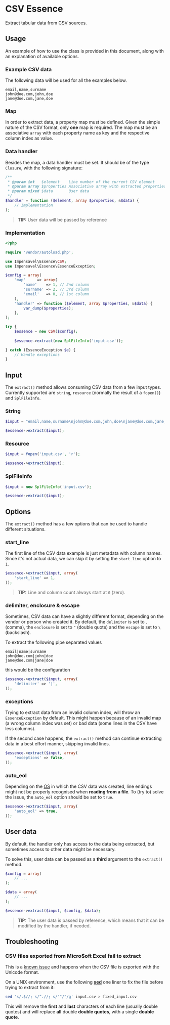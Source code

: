 # CSV Essence
Extract tabular data from [CSV](http://en.wikipedia.org/wiki/Comma-separated_values) sources.

## Usage
An example of how to use the class is provided in this document, along with an explanation of available options.

### Example CSV data
The following data will be used for all the examples below.
```
email,name,surname
john@doe.com,john,doe
jane@doe.com,jane,doe
```

### Map
In order to extract data, a property map must be defined.
Given the simple nature of the CSV format, only **one** map is required.
The map must be an associative `array` with each property name as key and the respective column index as value.

### Data handler
Besides the map, a data handler must be set. It should be of the type `Closure`, with the following signature:

```php
/**
 * @param int   $element    Line number of the current CSV element
 * @param array $properties Associative array with extracted properties
 * @param mixed $data       User data
 */
$handler = function ($element, array $properties, &$data) {
    // Implementation
);
```
>**TIP:** User data will be passed by reference

### Implementation
```php
<?php

require 'vendor/autoload.php';

use Impensavel\Essence\CSV;
use Impensavel\Essence\EssenceException;

$config = array(
    'map'     => array(
        'name'    => 1, // 2nd column
        'surname' => 2, // 3rd column
        'email'   => 0, // 1st column
    ),
    'handler' => function ($element, array $properties, &$data) {
        var_dump($properties);
    },
);

try {
    $essence = new CSV($config);
    
    $essence->extract(new SplFileInfo('input.csv'));

} catch (EssenceException $e) {
    // Handle exceptions
}
```

## Input
The `extract()` method allows consuming CSV data from a few input types.
Currently supported are `string`, `resource` (normally the result of a `fopen()`) and `SplFileInfo`.

### String
```php
$input = "email,name,surname\njohn@doe.com,john,doe\njane@doe.com,jane,doe\n";

$essence->extract($input);
```

### Resource
```php
$input = fopen('input.csv', 'r');

$essence->extract($input);
```

### SplFileInfo
```php
$input = new SplFileInfo('input.csv');

$essence->extract($input);
```

## Options
The `extract()` method has a few options that can be used to handle different situations.

### start_line
The first line of the CSV data example is just metadata with column names.
Since it's not actual data, we can skip it by setting the `start_line` option to `1`.

```php
$essence->extract($input, array(
    'start_line' => 1,
));
```

>**TIP:** Line and column count always start at `0` (zero).

### delimiter, enclosure & escape
Sometimes, CSV data can have a slightly different format, depending on the vendor or person who created it.
By default, the `delimiter` is set to `,` (comma), the `enclosure` is set to `"` (double quote) and the `escape` is set to `\` (backslash).

To extract the following pipe separated values
```
email|name|surname
john@doe.com|john|doe
jane@doe.com|jane|doe
```

this would be the configuration

```php
$essence->extract($input, array(
    'delimiter' => '|',
));
```

### exceptions
Trying to extract data from an invalid column index, will throw an `EssenceException` by default.
This might happen because of an invalid map (a wrong column index was set) or bad data (some lines in the CSV have less columns).

If the second case happens, the `extract()` method can continue extracting data in a best effort manner, skipping invalid lines.
```php
$essence->extract($input, array(
    'exceptions' => false,
));
```

### auto_eol
Depending on the [OS](http://en.wikipedia.org/wiki/Operating_system) in which the CSV data was created, line endings might not be properly recognised when **reading from a file**.
To (try to) solve the issue, the `auto_eol` option should be set to `true`.
```php
$essence->extract($input, array(
    'auto_eol' => true,
));
```

## User data
By default, the handler only has access to the data being extracted, but sometimes access to other data might be necessary.

To solve this, user data can be passed as a **third** argument to the `extract()` method.

```php
$config = array(
    // ...
);

$data = array(
    // ...
);

$essence->extract($input, $config, $data);
```

>**TIP:** The user data is passed by reference, which means that it can be modified by the handler, if needed.

## Troubleshooting

### CSV files exported from Micro$oft Excel fail to extract
This is a [known issue](http://superuser.com/questions/349882/how-to-avoid-double-quotes-when-saving-excel-file-as-unicode) and happens when the CSV file is exported with the Unicode format.

On a UNIX environment, use the following [**sed**](http://en.wikipedia.org/wiki/Sed) one liner to fix the file before trying to extract from it:
```bash
sed 's/.$//; s/^.//; s/""/"/g' input.csv > fixed_input.csv
```

This will remove the **first** and **last** characters of each line (usually double quotes) and will replace **all** double **double quotes**, with a single **double quote**.
